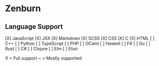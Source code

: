 # Zenburn

## Language Support

[X] JavaScript
[X] JSX
[X] Markdown
[X] SCSS
[X] CSS
[X] C
[X] HTML
[ ] C++
[ ] Python
[ ] TypeScript
[ ] PHP
[ ] OCaml
[ ] Haskell
[ ] F#
[ ] Go
[ ] Rust
[ ] C#
[ ] Clojure
[ ] Elm
[ ] Elixir

X = Full support
~ = Mostly supported
